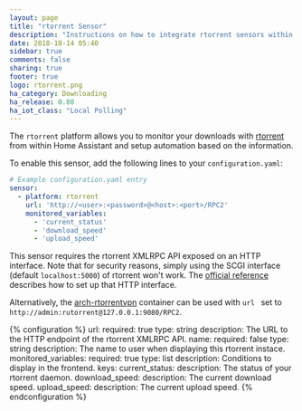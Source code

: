 ```yaml
---
layout: page
title: "rtorrent Sensor"
description: "Instructions on how to integrate rtorrent sensors within Home Assistant."
date: 2018-10-14 05:40
sidebar: true
comments: false
sharing: true
footer: true
logo: rtorrent.png
ha_category: Downloading
ha_release: 0.80
ha_iot_class: "Local Polling"
---
```


The `rtorrent` platform allows you to monitor your downloads with [rtorrent](https://rakshasa.github.io/rtorrent/) from within Home Assistant and setup automation based on the information.

To enable this sensor, add the following lines to your `configuration.yaml`:

```yaml
# Example configuration.yaml entry
sensor:
  - platform: rtorrent
    url: 'http://<user>:<password>@<host>:<port>/RPC2'
    monitored_variables:
      - 'current_status'
      - 'download_speed'
      - 'upload_speed'
```

This sensor requires the rtorrent XMLRPC API exposed on an HTTP interface.
Note that for security reasons, simply using the SCGI interface (default `localhost:5000`) of rtorrent won't work.
The [official reference](https://github.com/rakshasa/rtorrent/wiki/RPC-Setup-XMLRPC) describes how to set up that HTTP interface.

Alternatively, the [arch-rtorrentvpn](https://github.com/binhex/arch-rtorrentvpn) container can be used with `url ` set to `http://admin:rutorrent@127.0.0.1:9080/RPC2`.

{% configuration %}
url:
  required: true
  type: string
  description: The URL to the HTTP endpoint of the rtorrent XMLRPC API.
name:
  required: false
  type: string
  description: The name to user when displaying this rtorrent instace.
monitored_variables:
  required: true
  type: list
  description: Conditions to display in the frontend.
  keys:
    current_status:
      description: The status of your rtorrent daemon.
    download_speed:
      description: The current download speed.
    upload_speed:
      description: The current upload speed.
{% endconfiguration %}
